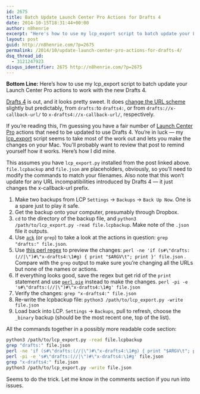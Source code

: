```yaml
---
id: 2675
title: Batch Update Launch Center Pro Actions for Drafts 4
date: 2014-10-15T18:31:44+00:00
author: n8henrie
excerpt: "Here's how to use my lcp_export script to batch update your Launch Center Pro actions to work with the new Drafts 4."
layout: post
guid: http://n8henrie.com/?p=2675
permalink: /2014/10/update-launch-center-pro-actions-for-drafts-4/
dsq_thread_id:
  - 3121247923
disqus_identifier: 2675 http://n8henrie.com/?p=2675
---
```

**Bottom Line:** Here’s how to use my lcp_export script to batch update your Launch Center Pro actions to work with the new Drafts 4.<!--more-->

<a href="https://itunes.apple.com/us/app/drafts-4-quickly-capture-notes/id905337691?mt=8&uo=4&at=10l5H6" target="_blank" title="Drafts 4 - Quickly Capture Notes, Share Anywhere!">Drafts 4</a> is out, and it looks pretty sweet. It does <a href="https://agiletortoise.zendesk.com/hc/en-us/articles/202771400-Drafts-URL-Schemes" target="_blank">change the URL scheme</a> slightly but predictably, from `drafts:`to `drafts4:`, or from `drafts://x-callback-url/` to `x-drafts4://x-callback-url/`, respectively.

If you’re reading this, I’m guessing you have a fair number of <a href="https://itunes.apple.com/us/app/launch-center-pro/id532016360?mt=8&uo=4&at=10l5H6" target="_blank" title="Launch Center Pro">Launch Center Pro</a> actions that need to be updated to use Drafts 4. You’re in luck — my [lcp_export](http://n8henrie.com/2014/06/lcp_url_schemes_on_macbook/) script seems to take most of the work out and lets you make the changes on your Mac. You’ll probably want to review that post to remind yourself how it works. Here’s how I did mine.

This assumes you have `lcp_export.py` installed from the post linked above. `file.lcpbackup` and `file.json` are placeholders, obviously, so you’ll need to modify the commands to match your filenames. Also note that this won’t update for any URL incompatibilities introduced by Drafts 4 — it just changes the x-callback-url prefix.

  1. Make two backups from LCP `Settings` -> `Backups` -> `Back Up Now`. One is a spare just to play it safe.
  2. Get the backup onto your computer, presumably through Dropbox.
  3. `cd` to the directory of the backup file, and `python3 /path/to/lcp_export.py -read file.lcpbackup`. Make note of the `.json` file it outputs.
  4. Use <a href="http://beyondgrep.com/" target="_blank" title="Beyond grep: ack 2.14, a source code search tool for programmers">`ack`</a> (or `grep`) to take a look at the actions in question: `grep "drafts:" file.json`.
  5. Use <a href="http://stackoverflow.com/questions/26210596/best-way-to-test-perl-pi-e-one-liner-before-execution" target="_blank" title="regex - Best way to test perl -pi -e one-liner before execution? - Stack Overflow">this perl regex</a> to preview the changes: `perl -ne 'if (s#\"drafts:(//|\")#\"x-drafts4:\1#g) { print "$ARGV\t"; print }' file.json` . Compare with the `grep` output to make sure you’re changing all the URLs but none of the names or actions.
  6. If everything looks good, save the regex but get rid of the `print` statement and use <a href="http://technosophos.com/2009/05/21/perl-pie-if-you-only-learn-how-do-one-thing-perl-it.html" target="_blank" title="TechnoSophos: Perl Pie: If you only learn how to do one thing with ...">`perl pie`</a> instead to make the changes. `perl -pi -e 's#\"drafts:(//|\")#\"x-drafts4:\1#g' file.json`
  7. Verify the changes: `grep "x-drafts4:" file.json`
  8. Re-write the lcpbackup file: `python3 /path/to/lcp_export.py -write file.json`
  9. Load back into LCP. `Settings` -> `Backups`, pull to refresh, choose the `_binary` backup (should be the most recent one, top of the list).

All the commands together in a possibly more readable code section:

```bash
python3 /path/to/lcp_export.py -read file.lcpbackup
grep "drafts:" file.json
perl -ne 'if (s#\"drafts:(//|\")#\"x-drafts4:\1#g) { print "$ARGV\t"; print }' file.json
perl -pi -e 's#\"drafts:(//|\")#\"x-drafts4:\1#g' file.json
grep "x-drafts4:" file.json
python3 /path/to/lcp_export.py -write file.json
```

Seems to do the trick. Let me know in the comments section if you run into issues.
